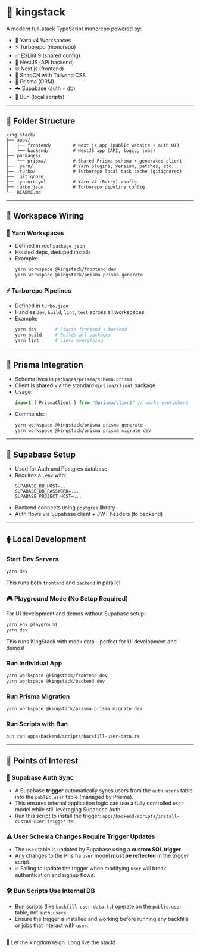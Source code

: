 # 👑 kingstack

A modern full-stack TypeScript monorepo powered by:

- 🧵 Yarn v4 Workspaces
- ⚡️ Turborepo (monorepo)
- ✅ ESLint 9 (shared config)
- 🧠 NestJS (API backend)
- 🌐 Next.js (frontend)
- 🎨 ShadCN with Tailwind CSS
- 🧬 Prisma (ORM)
- ☁️ Supabase (auth + db)
- 🔨 Bun (local scripts)

---

## 📁 Folder Structure

```
king-stack/
├── apps/
│   ├── frontend/        # Next.js app (public website + auth UI)
│   └── backend/         # NestJS app (API, logic, jobs)
├── packages/
│   └── prisma/          # Shared Prisma schema + generated client
├── .yarn/               # Yarn plugins, version, patches, etc.
├── .turbo/              # Turborepo local task cache (gitignored)
├── .gitignore
├── .yarnrc.yml          # Yarn v4 (Berry) config
├── turbo.json           # Turborepo pipeline config
└── README.md
```

---

## 🔗 Workspace Wiring

### 🧵 Yarn Workspaces
- Defined in root `package.json`
- Hoisted deps, deduped installs
- Example:
  ```bash
  yarn workspace @kingstack/frontend dev
  yarn workspace @kingstack/prisma prisma generate
  ```

### ⚡️ Turborepo Pipelines
- Defined in `turbo.json`
- Handles `dev`, `build`, `lint`, `test` across all workspaces
- Example:
  ```bash
  yarn dev       # Starts frontend + backend
  yarn build     # Builds all packages
  yarn lint      # Lints everything
  ```

---

## 🔄 Prisma Integration

- Schema lives in `packages/prisma/schema.prisma`
- Client is shared via the standard `@prisma/client` package
- Usage:
  ```ts
  import { PrismaClient } from "@prisma/client" // works everywhere
  ```
- Commands:
  ```bash
  yarn workspace @kingstack/prisma prisma generate
  yarn workspace @kingstack/prisma prisma migrate dev
  ```

---

## 📃 Supabase Setup

- Used for Auth and Postgres database
- Requires a `.env` with:
  ```env
  SUPABASE_DB_HOST=...
  SUPABASE_DB_PASSWORD=...
  SUPABASE_PROJECT_HOST=...
  ```
- Backend connects using `postgres` library
- Auth flows via Supabase client + JWT headers (to backend)

---

## 🛊 Local Development

### Start Dev Servers
```bash
yarn dev
```
This runs both `frontend` and `backend` in parallel.

### 🎮 Playground Mode (No Setup Required)
For UI development and demos without Supabase setup:
```bash
yarn env:playground
yarn dev
```
This runs KingStack with mock data - perfect for UI development and demos!

### Run Individual App
```bash
yarn workspace @kingstack/frontend dev
yarn workspace @kingstack/backend dev
```

### Run Prisma Migration
```bash
yarn workspace @kingstack/prisma prisma migrate dev
```

### Run Scripts with Bun
```bash
bun run apps/backend/scripts/backfill-user-data.ts
```

---

## 🧠 Points of Interest

### 🔄 Supabase Auth Sync

- A Supabase **trigger** automatically syncs users from the `auth.users` table into the `public.user` table (managed by Prisma).
- This ensures internal application logic can use a fully controlled `user` model while still leveraging Supabase Auth.
- Run this script to install the trigger: `apps/backend/scripts/install-custom-user-trigger.ts`

### ⚠️ User Schema Changes Require Trigger Updates

- The `user` table is updated by Supabase using a **custom SQL trigger**.
- Any changes to the Prisma `user` model **must be reflected** in the trigger script.
- 🔥 Failing to update the trigger when modifying `user` will break authentication and signup flows.

### 🛠️ Bun Scripts Use Internal DB

- Bun scripts (like `backfill-user-data.ts`) operate on the `public.user` table, not `auth.users`.
- Ensure the trigger is installed and working before running any backfills or jobs that interact with `user`.

---

🌟 Let the kingdom reign. Long live the stack!

